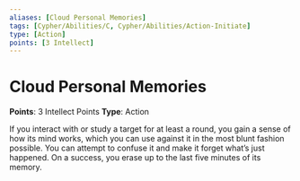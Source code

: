 ```yaml
---
aliases: [Cloud Personal Memories]
tags: [Cypher/Abilities/C, Cypher/Abilities/Action-Initiate]
type: [Action]
points: [3 Intellect]
---
```


# Cloud Personal Memories

**Points**: 3 Intellect Points
**Type**: Action

If you interact with or study a target for at least a round, you gain a sense of how its mind works, which you can use against it in the most blunt fashion possible. You can attempt to confuse it and make it forget what’s just happened. On a success, you erase up to the last five minutes of its memory.
